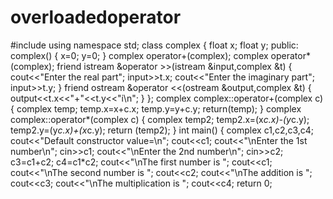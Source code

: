 # overloadedoperator
#include<iostream>
using namespace std;
class complex
{
float x;
float y;
public:
 complex()
{
x=0;
y=0;
}
complex operator+(complex);
complex operator*(complex);
friend istream &operator >>(istream &input,complex &t)
{
cout<<"Enter the real part";
input>>t.x;
cout<<"Enter the imaginary part";
input>>t.y;
}
friend ostream &operator <<(ostream &output,complex &t)
{
output<<t.x<<"+"<<t.y<<"i\n";
}
};
complex complex::operator+(complex c)
{
complex temp;
temp.x=x+c.x;
temp.y=y+c.y;
return(temp);
}
complex complex::operator*(complex c)
{
complex temp2;
temp2.x=(x*c.x)-(y*c.y);
temp2.y=(y*c.x)+(x*c.y);
return (temp2);
}
int main()
{
complex c1,c2,c3,c4;
 cout<<"Default constructor value=\n";
 cout<<c1;
cout<<"\nEnter the 1st number\n";
cin>>c1;
cout<<"\nEnter the 2nd number\n";
cin>>c2;
c3=c1+c2;
c4=c1*c2;
cout<<"\nThe first number is ";
cout<<c1;
cout<<"\nThe second number is ";
cout<<c2;
cout<<"\nThe addition is ";
cout<<c3;
cout<<"\nThe multiplication is ";
cout<<c4;
return 0;
